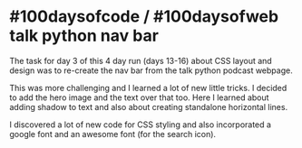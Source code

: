 #  #100daysofcode / #100daysofweb talk python nav bar

The task for day 3 of this 4 day run (days 13-16) about CSS layout and design was to re-create the nav bar from the 
talk python podcast webpage.

This was more challenging and I learned a lot of new little tricks. I decided to add the hero image and the text over
that too. Here I learned about adding shadow to text and also about creating standalone horizontal lines.

I discovered a lot of new code for CSS styling and also incorporated a google font and an awesome font 
(for the search icon).